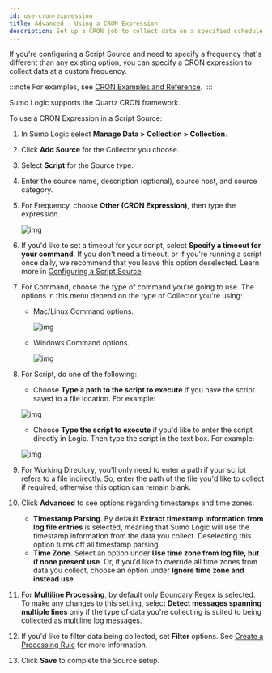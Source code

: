 ```yaml
---
id: use-cron-expression
title: Advanced - Using a CRON Expression
description: Set up a CRON job to collect data on a specified schedule.
---
```




If you're configuring a Script Source and need to specify a frequency that's different than any existing option, you can specify a CRON expression to collect data at a custom frequency.

:::note
For examples, see [CRON Examples and Reference](cron-examples-reference.md). 
:::

Sumo Logic supports the Quartz CRON framework.

To use a CRON Expression in a Script Source:

1. In Sumo Logic select **Manage Data > Collection > Collection**.
1. Click **Add Source** for the Collector you choose.
1. Select **Script** for the Source type.
1. Enter the source name, description (optional), source host, and source category.
1. For Frequency, choose **Other (CRON Expression)**, then type the expression.

    ![img](/img/send-data/other-cron-1.png)

1. If you'd like to set a timeout for your script, select **Specify a timeout for your command**. If you don't need a timeout, or if you're running a script once daily, we recommend that you leave this option deselected. Learn more in [Configuring a Script Source](/docs/send-data/installed-collectors/sources/script-source).
1. For Command, choose the type of command you're going to use. The options in this menu depend on the type of Collector you're using:

    * Mac/Linux Command options.

        ![img](/img/send-data/Script_Source_Mac_Commands.png)

    * Windows Command options.

        ![img](/img/send-data/Script_Source_Win_Commands.png)

1. For Script, do one of the following:

   * Choose **Type a path to the script to execute** if you have the script saved to a file location. For example:

    ![img](/img/send-data/script-path.png)

   * Choose **Type the script to execute** if you'd like to enter the script directly in Logic. Then type the script in the text box. For example:        

    ![img](/img/send-data/script.png)

1. For Working Directory, you'll only need to enter a path if your script refers to a file indirectly. So, enter the path of the file you'd like to collect if required; otherwise this option can remain blank.
1. Click **Advanced** to see options regarding timestamps and time zones:

   * **Timestamp Parsing**. By default **Extract timestamp information from log file entries** is selected, meaning that Sumo Logic will use the timestamp information from the data you collect. Deselecting this option turns off all timestamp parsing.
   * **Time Zone.** Select an option under **Use time zone from log file, but if none present use**. Or, if you'd like to override all time zones from data you collect, choose an option under **Ignore time zone and instead use**.
1. For **Multiline Processing**, by default only Boundary Regex is selected. To make any changes to this setting, select **Detect messages spanning multiple lines** only if the type of data you're collecting is suited to being collected as multiline log messages.
1. If you'd like to filter data being collected, set **Filter** options. See [Create a Processing Rule](/docs/send-data/collection/processing-rules/create-processing-rule.md) for more information.
1. Click **Save** to complete the Source setup.
